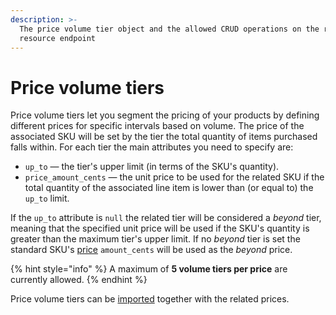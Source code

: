 ```yaml
---
description: >-
  The price volume tier object and the allowed CRUD operations on the related
  resource endpoint
---
```


# Price volume tiers

Price volume tiers let you segment the pricing of your products by defining different prices for specific intervals based on volume. The price of the associated SKU will be set by the tier the total quantity of items purchased falls within. For each tier the main attributes you need to specify are:

* `up_to` — the tier's upper limit (in terms of the SKU's quantity).
* `price_amount_cents` — the unit price to be used for the related SKU if the total quantity of the associated line item is lower than (or equal to) the `up_to` limit.

If the `up_to` attribute is `null` the related tier will be considered a _beyond_ tier, meaning that the specified unit price will be used if the SKU's quantity is greater than the maximum tier's upper limit. If no _beyond_ tier is set the standard SKU's [price](../prices/object.md) `amount_cents` will be used as the _beyond_ price.

{% hint style="info" %}
A maximum of **5 volume tiers per price** are currently allowed.
{% endhint %}

Price volume tiers can be [imported](https://docs.commercelayer.io/developers/importing-resources#importing-a-list-of-prices) together with the related prices.
